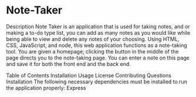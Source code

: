 # Note-Taker
Description Note Taker is an application that is used for taking notes, and or making a to-do type list, you can add as many notes as you would like while being able to view and delete any notes of your choosing. Using HTML, CSS, JavaScript, and node, this web application functions as a note-taking tool.  You are given a homepage; clicking the button in the middle of the page directs you to the note-taking page. You can enter a note on this page and save it for both the front end and the back end.


Table of Contents Installation Usage License Contributing Questions Installation The following necessary dependencies must be installed to run the application properly: Express
